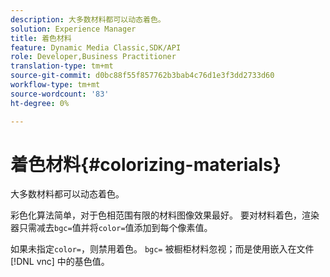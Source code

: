 ```yaml
---
description: 大多数材料都可以动态着色。
solution: Experience Manager
title: 着色材料
feature: Dynamic Media Classic,SDK/API
role: Developer,Business Practitioner
translation-type: tm+mt
source-git-commit: d0bc88f55f857762b3bab4c76d1e3f3dd2733d60
workflow-type: tm+mt
source-wordcount: '83'
ht-degree: 0%

---
```



# 着色材料{#colorizing-materials}

大多数材料都可以动态着色。

彩色化算法简单，对于色相范围有限的材料图像效果最好。 要对材料着色，渲染器只需减去`bgc=`值并将`color=`值添加到每个像素值。

如果未指定`color=`，则禁用着色。 `bgc=` 被橱柜材料忽视；而是使用嵌入在文件 [!DNL vnc] 中的基色值。
